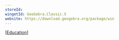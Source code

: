 ```yaml
---
storeId: 
wingetId: GeoGebra.Classic.5
website: https://download.geogebra.org/package/win
---
```


[[Education](../Education.md)]